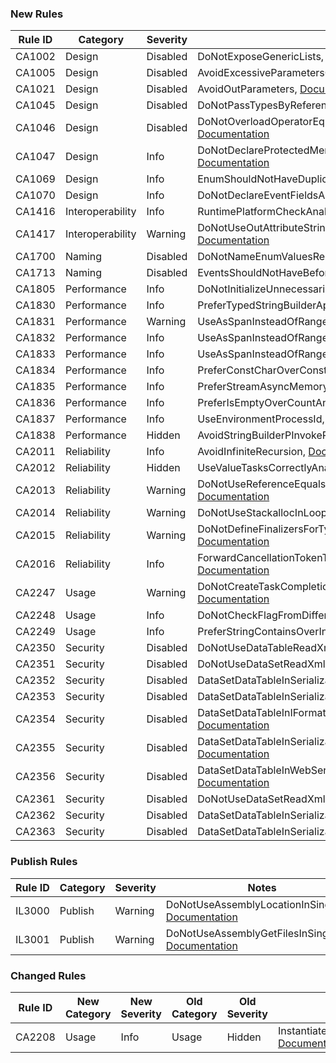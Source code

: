 ### New Rules
Rule ID | Category | Severity | Notes
--------|----------|----------|-------
CA1002 | Design | Disabled | DoNotExposeGenericLists, [Documentation](https://docs.microsoft.com/visualstudio/code-quality/ca1002)
CA1005 | Design | Disabled | AvoidExcessiveParametersOnGenericTypes, [Documentation](https://docs.microsoft.com/visualstudio/code-quality/ca1005)
CA1021 | Design | Disabled | AvoidOutParameters, [Documentation](https://docs.microsoft.com/visualstudio/code-quality/ca1021)
CA1045 | Design | Disabled | DoNotPassTypesByReference, [Documentation](https://docs.microsoft.com/visualstudio/code-quality/ca1045)
CA1046 | Design | Disabled | DoNotOverloadOperatorEqualsOnReferenceTypes, [Documentation](https://docs.microsoft.com/visualstudio/code-quality/ca1046)
CA1047 | Design | Info | DoNotDeclareProtectedMembersInSealedTypes, [Documentation](https://docs.microsoft.com/visualstudio/code-quality/ca1047)
CA1069 | Design | Info | EnumShouldNotHaveDuplicatedValues, [Documentation](https://docs.microsoft.com/visualstudio/code-quality/ca1069)
CA1070 | Design | Info | DoNotDeclareEventFieldsAsVirtual, [Documentation](https://docs.microsoft.com/visualstudio/code-quality/ca1070)
CA1416 | Interoperability | Info | RuntimePlatformCheckAnalyzer, [Documentation](https://docs.microsoft.com/visualstudio/code-quality/ca1416)
CA1417 | Interoperability | Warning | DoNotUseOutAttributeStringPInvokeParametersAnalyzer, [Documentation](https://docs.microsoft.com/visualstudio/code-quality/ca1417)
CA1700 | Naming | Disabled | DoNotNameEnumValuesReserved, [Documentation](https://docs.microsoft.com/visualstudio/code-quality/ca1700)
CA1713 | Naming | Disabled | EventsShouldNotHaveBeforeOrAfterPrefix, [Documentation](https://docs.microsoft.com/visualstudio/code-quality/ca1713)
CA1805 | Performance | Info | DoNotInitializeUnnecessarilyAnalyzer, [Documentation](https://docs.microsoft.com/visualstudio/code-quality/ca1805)
CA1830 | Performance | Info | PreferTypedStringBuilderAppendOverloads, [Documentation](https://docs.microsoft.com/visualstudio/code-quality/ca1830)
CA1831 | Performance | Warning | UseAsSpanInsteadOfRangeIndexerAnalyzer, [Documentation](https://docs.microsoft.com/visualstudio/code-quality/ca1831)
CA1832 | Performance | Info | UseAsSpanInsteadOfRangeIndexerAnalyzer, [Documentation](https://docs.microsoft.com/visualstudio/code-quality/ca1832)
CA1833 | Performance | Info | UseAsSpanInsteadOfRangeIndexerAnalyzer, [Documentation](https://docs.microsoft.com/visualstudio/code-quality/ca1833)
CA1834 | Performance | Info | PreferConstCharOverConstUnitStringAnalyzer, [Documentation](https://docs.microsoft.com/visualstudio/code-quality/ca1834)
CA1835 | Performance | Info | PreferStreamAsyncMemoryOverloads, [Documentation](https://docs.microsoft.com/visualstudio/code-quality/ca1835)
CA1836 | Performance | Info | PreferIsEmptyOverCountAnalyzer, [Documentation](https://docs.microsoft.com/visualstudio/code-quality/ca1836)
CA1837 | Performance | Info | UseEnvironmentProcessId, [Documentation](https://docs.microsoft.com/visualstudio/code-quality/ca1837)
CA1838 | Performance | Hidden | AvoidStringBuilderPInvokeParametersAnalyzer, [Documentation](https://docs.microsoft.com/visualstudio/code-quality/ca1838)
CA2011 | Reliability | Info | AvoidInfiniteRecursion, [Documentation](https://docs.microsoft.com/visualstudio/code-quality/ca2011)
CA2012 | Reliability | Hidden | UseValueTasksCorrectlyAnalyzer, [Documentation](https://docs.microsoft.com/visualstudio/code-quality/ca2012)
CA2013 | Reliability | Warning | DoNotUseReferenceEqualsWithValueTypesAnalyzer, [Documentation](https://docs.microsoft.com/visualstudio/code-quality/ca2013)
CA2014 | Reliability | Warning | DoNotUseStackallocInLoopsAnalyzer, [Documentation](https://docs.microsoft.com/visualstudio/code-quality/ca2014)
CA2015 | Reliability | Warning | DoNotDefineFinalizersForTypesDerivedFromMemoryManager, [Documentation](https://docs.microsoft.com/visualstudio/code-quality/ca2015)
CA2016 | Reliability | Info | ForwardCancellationTokenToInvocationsAnalyzer, [Documentation](https://docs.microsoft.com/visualstudio/code-quality/ca2016)
CA2247 | Usage | Warning | DoNotCreateTaskCompletionSourceWithWrongArguments, [Documentation](https://docs.microsoft.com/visualstudio/code-quality/ca2247)
CA2248 | Usage | Info | DoNotCheckFlagFromDifferentEnum, [Documentation](https://docs.microsoft.com/visualstudio/code-quality/ca2248)
CA2249 | Usage | Info | PreferStringContainsOverIndexOfAnalyzer, [Documentation](https://docs.microsoft.com/visualstudio/code-quality/ca2249)
CA2350 | Security | Disabled | DoNotUseDataTableReadXml, [Documentation](https://docs.microsoft.com/visualstudio/code-quality/ca2350)
CA2351 | Security | Disabled | DoNotUseDataSetReadXml, [Documentation](https://docs.microsoft.com/visualstudio/code-quality/ca2351)
CA2352 | Security | Disabled | DataSetDataTableInSerializableTypeAnalyzer, [Documentation](https://docs.microsoft.com/visualstudio/code-quality/ca2352)
CA2353 | Security | Disabled | DataSetDataTableInSerializableTypeAnalyzer, [Documentation](https://docs.microsoft.com/visualstudio/code-quality/ca2353)
CA2354 | Security | Disabled | DataSetDataTableInIFormatterSerializableObjectGraphAnalyzer, [Documentation](https://docs.microsoft.com/visualstudio/code-quality/ca2354)
CA2355 | Security | Disabled | DataSetDataTableInSerializableObjectGraphAnalyzer, [Documentation](https://docs.microsoft.com/visualstudio/code-quality/ca2355)
CA2356 | Security | Disabled | DataSetDataTableInWebSerializableObjectGraphAnalyzer, [Documentation](https://docs.microsoft.com/visualstudio/code-quality/ca2356)
CA2361 | Security | Disabled | DoNotUseDataSetReadXml, [Documentation](https://docs.microsoft.com/visualstudio/code-quality/ca2361)
CA2362 | Security | Disabled | DataSetDataTableInSerializableTypeAnalyzer, [Documentation](https://docs.microsoft.com/visualstudio/code-quality/ca2362)
CA2363 | Security | Disabled | DataSetDataTableInSerializableTypeAnalyzer, [Documentation](https://docs.microsoft.com/visualstudio/code-quality/ca2363)

### Publish Rules
Rule ID | Category | Severity | Notes
--------|----------|----------|-------
IL3000 | Publish  | Warning  | DoNotUseAssemblyLocationInSingleFile, [Documentation](https://docs.microsoft.com/visualstudio/code-quality/il3000)
IL3001 | Publish  | Warning  | DoNotUseAssemblyGetFilesInSingleFile, [Documentation](https://docs.microsoft.com/visualstudio/code-quality/il3001)

### Changed Rules
Rule ID | New Category | New Severity | Old Category | Old Severity | Notes
--------|--------------|--------------|--------------|--------------|-------
CA2208 | Usage | Info | Usage | Hidden | InstantiateArgumentExceptionsCorrectlyAnalyzer, [Documentation](https://docs.microsoft.com/visualstudio/code-quality/ca2208)
